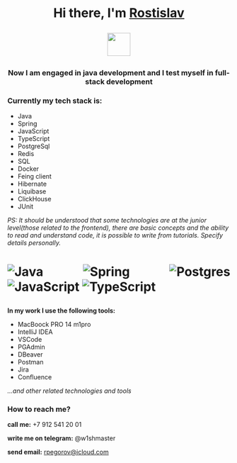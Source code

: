
<h1 align="center">Hi there, I'm <a href="https://github.com/rpegorov" target="_blank">Rostislav</a> 
  
<img src="https://github.com/blackcater/blackcater/raw/main/images/Hi.gif" height="52"/></h1>

<h3 align="center">Now I am engaged in java development and I test myself in full-stack development</h3>

<h3 aling="left">Currently my tech stack is:</h3>


- Java
- Spring
- JavaScript
- TypeScript
- PostgreSql
- Redis
- SQL
- Docker
- Feing client  
- Hibernate
- Liquibase
- ClickHouse
- JUnit

*PS: It should be understood that some technologies are at the junior level(those related to the frontend), there are basic concepts and the ability to read and understand code, it is possible to write from tutorials. Specify details personally.*

<h1 align="justify"> 
 
![Java](https://img.shields.io/badge/java-%23ED8B00.svg?style=for-the-badge&logo=java&logoColor=white) ![Spring](https://img.shields.io/badge/spring-%236DB33F.svg?style=for-the-badge&logo=spring&logoColor=white) ![Postgres](https://img.shields.io/badge/postgres-%23316192.svg?style=for-the-badge&logo=postgresql&logoColor=white) ![JavaScript](https://img.shields.io/badge/react-%2320232a.svg?style=for-the-badge&logo=react&logoColor=%2361DAFB) ![TypeScript](https://img.shields.io/badge/tailwindcss-%2338B2AC.svg?style=for-the-badge&logo=tailwind-css&logoColor=white) </h1>


**In my work I use the following tools:**

- MacBoock PRO 14 m1pro
- IntelliJ IDEA
- VSCode
- PGAdmin
- DBeaver
- Postman
- Jira
- Confluence 

*...and other related technologies and tools*

<h3>How to reach me?</h3>

**call me:** +7 912 541 20 01

**write me on telegram:** @w1shmaster

**send email:** rpegorov@icloud.com

<!---
rpegorov/rpegorov is a ✨ special ✨ repository because its `README.md` (this file) appears on your GitHub profile.
You can click the Preview link to take a look at your changes.
--->
